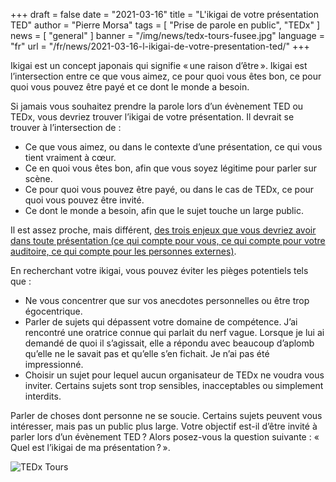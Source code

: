 +++
draft = false
date = "2021-03-16"
title = "L'ikigai de votre présentation TED"
author = "Pierre Morsa"
tags = [ "Prise de parole en public", "TEDx" ]
news = [ "general" ]
banner = "/img/news/tedx-tours-fusee.jpg"
language = "fr"
url = "/fr/news/2021-03-16-l-ikigai-de-votre-presentation-ted/"
+++

Ikigai est un concept japonais qui signifie « une raison d’être ». Ikigai est l’intersection entre ce que vous aimez, ce pour quoi vous êtes bon, ce pour quoi vous pouvez être payé et ce dont le monde a besoin.

Si jamais vous souhaitez prendre la parole lors d’un évènement TED ou TEDx, vous devriez trouver l’ikigai de votre présentation. Il devrait se trouver à l’intersection de :

* Ce que vous aimez, ou dans le contexte d’une présentation, ce qui vous tient vraiment à cœur.
* Ce en quoi vous êtes bon, afin que vous soyez légitime pour parler sur scène.
* Ce pour quoi vous pouvez être payé, ou dans le cas de TEDx, ce pour quoi vous pouvez être invité.
* Ce dont le monde a besoin, afin que le sujet touche un large public.

Il est assez proche, mais différent, [des trois enjeux que vous devriez avoir dans toute présentation (ce qui compte pour vous, ce qui compte pour votre auditoire, ce qui compte pour les personnes externes)](/news/2019-03-05-les-trois-enjeux-des-presentations/). 

En recherchant votre ikigai, vous pouvez éviter les pièges potentiels tels que :

* Ne vous concentrer que sur vos anecdotes personnelles ou être trop égocentrique.
* Parler de sujets qui dépassent votre domaine de compétence. J’ai rencontré une oratrice connue qui parlait du nerf vague. Lorsque je lui ai demandé de quoi il s’agissait, elle a répondu avec beaucoup d’aplomb qu’elle ne le savait pas et qu’elle s’en fichait. Je n’ai pas été impressionné.
* Choisir un sujet pour lequel aucun organisateur de TEDx ne voudra vous inviter. Certains sujets sont trop sensibles, inacceptables ou simplement interdits.

Parler de choses dont personne ne se soucie. Certains sujets peuvent vous intéresser, mais pas un public plus large. Votre objectif est-il d’être invité à parler lors d’un évènement TED ? Alors posez-vous la question suivante : « Quel est l’ikigai de ma présentation ? ».

![TEDx Tours](/img/news/tedx-tours-fusee.jpg)